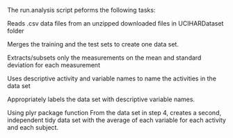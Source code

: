 The run.analysis script peforms the following tasks:

Reads .csv data files from an unzipped downloaded files in UCIHARDataset folder

Merges the training and the test sets to create one data set.

Extracts/subsets only the measurements on the mean and standard deviation for each measurement

Uses descriptive activity and variable names to name the activities in the data set

Appropriately labels the data set with descriptive variable names. 

Using plyr package function From the data set in step 4, creates a second, independent tidy data set with the average of each variable for each activity and each subject.
